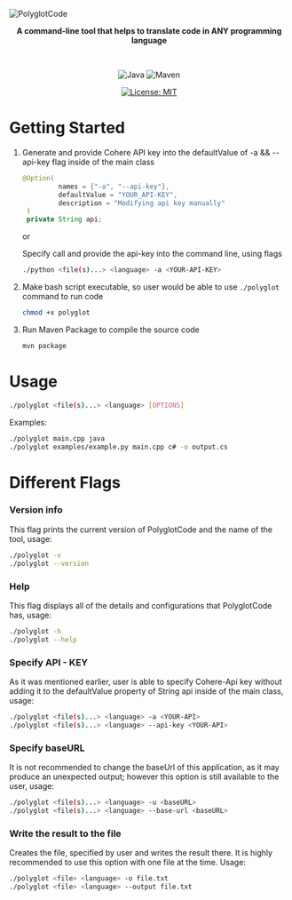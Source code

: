 ![PolyglotCode](https://github.com/user-attachments/assets/2ee7a351-b467-4935-a189-11824cb63387)

<div align="center">

**A command-line tool that helps to translate code in ANY programming language**

<br>

![Java](https://img.shields.io/badge/Java-ED8B00?style=for-the-badge&logo=java&logoColor=blue)
![Maven](https://img.shields.io/badge/apache_maven-C71A36?style=for-the-badge&logo=apachemaven&logoColor=black)

[![License: MIT](https://img.shields.io/badge/License-MIT-blue.svg)](https://opensource.org/licenses/MIT)

</div>


# Getting Started

1. Generate and provide Cohere API key into the defaultValue of -a && --api-key flag inside of the main class
   ```java
   @Option(
            names = {"-a", "--api-key"},
            defaultValue = "YOUR_API-KEY",
            description = "Modifying api key manually"
    )
    private String api;
   ```
   or
   
   Specify call and provide the api-key into the command line, using flags
    ```bash
    ./python <file(s)...> <language> -a <YOUR-API-KEY>
    ```

3. Make bash script executable, so user would be able to use `./polyglot` command to run code
   ```bash
   chmod +x polyglot
   ```

4. Run Maven Package to compile the source code
   ```bash
   mvn package
   ```

# Usage

```bash
./polyglot <file(s)...> <language> [OPTIONS]
```

Examples:

```bash
./polyglot main.cpp java
./polyglot examples/example.py main.cpp c# -o output.cs
```

# Different Flags

### Version info

This flag prints the current version of PolyglotCode and the name of the tool, usage:

```bash
./polyglot -v
./polyglot --version
```

### Help

This flag displays all of the details and configurations that PolyglotCode has, usage:

```bash
./polyglot -h
./polyglot --help
```

### Specify API - KEY

As it was mentioned earlier, user is able to specify Cohere-Api key without adding it to the defaultValue property of String api inside of the main class, usage:

```bash
./polyglot <file(s)...> <language> -a <YOUR-API>
./polyglot <file(s)...> <language> --api-key <YOUR-API>
```

### Specify baseURL

It is not recommended to change the baseUrl of this application, as it may produce an unexpected output; however this option is still available to the user, usage:

```bash
./polyglot <file(s)...> <language> -u <baseURL>
./polyglot <file(s)...> <language> --base-url <baseURL>
```

### Write the result to the file

Creates the file, specified by user and writes the result there. It is highly recommended to use this option with one file at the time. Usage:

```bash
./polyglot <file> <language> -o file.txt
./polyglot <file> <language> --output file.txt
```

